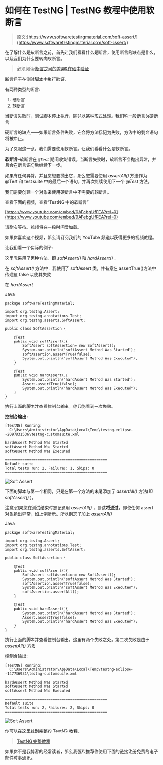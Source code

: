 # 如何在 TestNG | TestNG 教程中使用软断言

> 原文:[https://www.softwaretestingmaterial.com/soft-assert/](https://www.softwaretestingmaterial.com/soft-assert/)

在了解什么是软断言之前，首先让我们看看什么是断言，使用断言的缺点是什么，以及我们为什么要转向软断言。

> 必须阅读:[断言之间的差异&在硒中验证](https://www.softwaretestingmaterial.com/difference-between-assert-and-verify/)

断言用于在测试脚本中执行验证。

有两种类型的断言:

1.  硬断言
2.  软断言

当断言失败时，测试脚本停止执行，除非以某种形式处理。我们称一般断言为硬断言

硬断言的缺点——如果断言条件失败，它会将方法标记为失败，方法中的剩余语句将被中止。

为了克服这一点，我们需要使用软断言。让我们看看什么是软断言。

**软断言**–软断言在 *`@Test`* 期间收集错误。当断言失败时，软断言不会抛出异常，并且会在断言语句后继续下一步。

如果有任何异常，并且您想要抛出它，那么您需要使用 *assertAll()* 方法作为@Test 和 test suite 中的最后一个语句，并再次继续使用下一个 *@Test* 方法。

我们需要创建一个对象来使用硬断言中不需要的软断言。

查看下面的视频，查看“TestNG 中的软断言”

[https://www.youtube.com/embed/9AFebgUfREA?rel=0](https://www.youtube.com/embed/9AFebgUfREA?rel=0)

请耐心等待。视频将在一段时间后加载。

如果你喜欢这个视频，那么请订阅我们的 YouTube 频道以获得更多的视频教程。

让我们看一个实际的例子:

这里我采用了两种方法，即 *softAssert()* 和 *hardAssert()* 。

在 *softAssert()* 方法中，我使用了 softAssert 类，并有意在 assertTrue()方法中传递值 false 以使其失败

在 *hardAssert*

Java

```
package softwareTestingMaterial;

import org.testng.Assert;
import org.testng.annotations.Test;
import org.testng.asserts.SoftAssert;

public class SoftAssertion {

	@Test
	public void softAssert(){
		SoftAssert softAssertion= new SoftAssert();
		System.out.println("softAssert Method Was Started");
		softAssertion.assertTrue(false);
		System.out.println("softAssert Method Was Executed");
	}

	@Test
	public void hardAssert(){
		System.out.println("hardAssert Method Was Started");
		Assert.assertTrue(false);
		System.out.println("hardAssert Method Was Executed");
	}
}
```

执行上面的脚本并查看控制台输出。你只能看到一次失败。

**控制台输出:**

```
[TestNG] Running:
  C:\Users\Administrator\AppData\Local\Temp\testng-eclipse--2097831536\testng-customsuite.xml

hardAssert Method Was Started
softAssert Method Was Started
softAssert Method Was Executed

===============================================
Default suite
Total tests run: 2, Failures: 1, Skips: 0
===============================================
```

![Soft Assert](img/fef7cf458ad47c8b39a77661b8191e97.png "Soft Assert")

下面的脚本与第一个相同，只是在第一个方法的末尾添加了 *assertAll()* 方法(即 *softAssert()* )。

注意:如果您在测试结束时忘记调用 *assertAll()* ，测试**将通过**，即使任何 assert 对象抛出异常，如上例所示。所以别忘了加上 *assertAll()*

Java

```
package softwareTestingMaterial;

import org.testng.Assert;
import org.testng.annotations.Test;
import org.testng.asserts.SoftAssert;

public class SoftAssertion {

	@Test
	public void softAssert(){
		SoftAssert softAssertion= new SoftAssert();
		System.out.println("softAssert Method Was Started");
		softAssertion.assertTrue(false);
		System.out.println("softAssert Method Was Executed");
		softAssertion.assertAll();
	}

	@Test
	public void hardAssert(){
		System.out.println("hardAssert Method Was Started");
		Assert.assertTrue(false);
		System.out.println("hardAssert Method Was Executed");
	}
}
```

执行上面的脚本并查看控制台输出。这里有两个失败之处。第二次失败是由于 *assertAll()* 方法

控制台输出:

```
[TestNG] Running:
  C:\Users\Administrator\AppData\Local\Temp\testng-eclipse--147736931\testng-customsuite.xml

hardAssert Method Was Started
softAssert Method Was Started
softAssert Method Was Executed

===============================================
Default suite
Total tests run: 2, Failures: 2, Skips: 0
===============================================
```

![Soft Assert](img/fef7cf458ad47c8b39a77661b8191e97.png "Soft Assert")

你可以在这里找到完整的 TestNG 教程。

> [TestNG 完整教程](https://www.softwaretestingmaterial.com/testng-tutorial/)

如果你不是我博客的经常读者，那么我强烈推荐你使用下面的链接注册免费的电子邮件时事通讯。